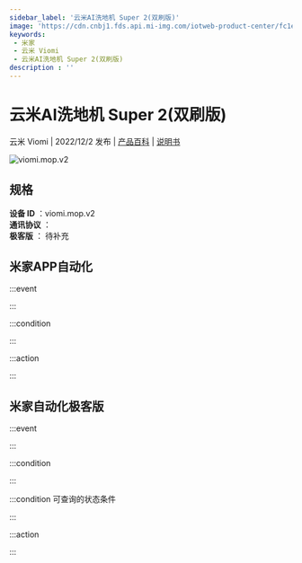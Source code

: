 ```yaml
---
sidebar_label: '云米AI洗地机 Super 2(双刷版)'
image: 'https://cdn.cnbj1.fds.api.mi-img.com/iotweb-product-center/fc1e696225bb17d6320e08fd7e9a6884_1663581534119.png?GalaxyAccessKeyId=AKVGLQWBOVIRQ3XLEW&Expires=9223372036854775807&Signature=dJWfuD2Y8Cf+kCSQKuYrldiXz7I='
keywords: 
 - 米家
 - 云米 Viomi
 - 云米AI洗地机 Super 2(双刷版)
description : ''
---
```

# 云米AI洗地机 Super 2(双刷版)

云米 Viomi | 2022/12/2 发布 | [产品百科](https://home.mi.com/webapp/content/baike/product/index.html?model=viomi.mop.v2/) | [说明书](https://home.mi.com/views/introduction.html?model=viomi.mop.v2&region=cn)

![viomi.mop.v2](https://cdn.cnbj1.fds.api.mi-img.com/iotweb-product-center/fc1e696225bb17d6320e08fd7e9a6884_1663581534119.png?GalaxyAccessKeyId=AKVGLQWBOVIRQ3XLEW&Expires=9223372036854775807&Signature=dJWfuD2Y8Cf+kCSQKuYrldiXz7I=)

## 规格  
> 
**设备 ID** ：viomi.mop.v2  
**通讯协议** ：  
**极客版**  ： 待补充 


## 米家APP自动化  

:::event  

:::

:::condition  

:::

:::action   

:::

## 米家自动化极客版  

:::event  

:::

:::condition  

:::

:::condition 可查询的状态条件  

:::

:::action  

:::

        
